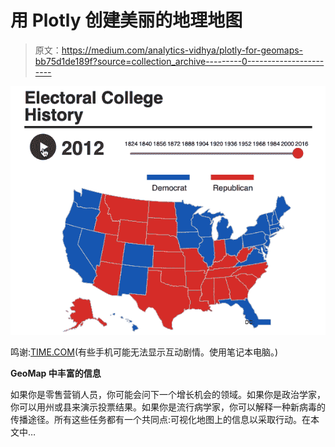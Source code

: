 # 用 Plotly 创建美丽的地理地图

> 原文：<https://medium.com/analytics-vidhya/plotly-for-geomaps-bb75d1de189f?source=collection_archive---------0----------------------->

![](img/97bd4c445346390502edc91aaed8dcfb.png)

鸣谢:[TIME.COM](https://time.com/4561347/presidential-election-results-interactive/)(有些手机可能无法显示互动剧情。使用笔记本电脑。)

**GeoMap 中丰富的信息**

如果你是零售营销人员，你可能会问下一个增长机会的领域。如果你是政治学家，你可以用州或县来演示投票结果。如果你是流行病学家，你可以解释一种新病毒的传播途径。所有这些任务都有一个共同点:可视化地图上的信息以采取行动。在本文中…